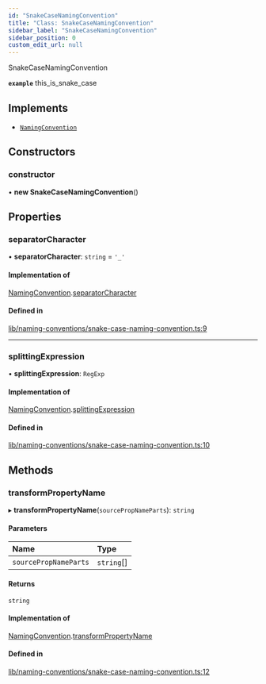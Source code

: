 ```yaml
---
id: "SnakeCaseNamingConvention"
title: "Class: SnakeCaseNamingConvention"
sidebar_label: "SnakeCaseNamingConvention"
sidebar_position: 0
custom_edit_url: null
---
```


SnakeCaseNamingConvention

**`example`** this_is_snake_case

## Implements

- [`NamingConvention`](../interfaces/NamingConvention.md)

## Constructors

### constructor

• **new SnakeCaseNamingConvention**()

## Properties

### separatorCharacter

• **separatorCharacter**: `string` = `'_'`

#### Implementation of

[NamingConvention](../interfaces/NamingConvention.md).[separatorCharacter](../interfaces/NamingConvention.md#separatorcharacter)

#### Defined in

[lib/naming-conventions/snake-case-naming-convention.ts:9](https://github.com/nartc/mapper/blob/26cdf55/packages/core/src/lib/naming-conventions/snake-case-naming-convention.ts#L9)

___

### splittingExpression

• **splittingExpression**: `RegExp`

#### Implementation of

[NamingConvention](../interfaces/NamingConvention.md).[splittingExpression](../interfaces/NamingConvention.md#splittingexpression)

#### Defined in

[lib/naming-conventions/snake-case-naming-convention.ts:10](https://github.com/nartc/mapper/blob/26cdf55/packages/core/src/lib/naming-conventions/snake-case-naming-convention.ts#L10)

## Methods

### transformPropertyName

▸ **transformPropertyName**(`sourcePropNameParts`): `string`

#### Parameters

| Name | Type |
| :------ | :------ |
| `sourcePropNameParts` | `string`[] |

#### Returns

`string`

#### Implementation of

[NamingConvention](../interfaces/NamingConvention.md).[transformPropertyName](../interfaces/NamingConvention.md#transformpropertyname)

#### Defined in

[lib/naming-conventions/snake-case-naming-convention.ts:12](https://github.com/nartc/mapper/blob/26cdf55/packages/core/src/lib/naming-conventions/snake-case-naming-convention.ts#L12)

